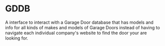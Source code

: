 # GDDB
A interface to interact with a Garage Door database that has models and info for all kinds of makes and models of Garage Doors instead of having to navigate each individual company's website to find the door your are looking for.
